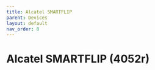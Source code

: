 ```yaml
---
title: Alcatel SMARTFLIP
parent: Devices
layout: default
nav_order: 8
---
```

# Alcatel SMARTFLIP (4052r)